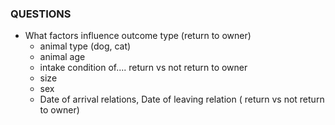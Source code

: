 ### QUESTIONS


- What factors influence outcome type (return to owner)
  - animal type (dog, cat)
  - animal age
  - intake condition of.... return vs not return to owner
  -  size
  -  sex
  - Date of arrival relations, Date of leaving relation ( return vs not return to owner)

